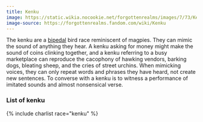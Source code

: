 ```yaml
---
title: Kenku
image: https://static.wikia.nocookie.net/forgottenrealms/images/7/73/Kenku_by_Dave_Allsop.jpg
image-source: https://forgottenrealms.fandom.com/wiki/Kenku
---
```


The kenku are a [bipedal](../glossary#bipedal) bird race reminiscent of magpies.
They can mimic the sound of anything they hear. A kenku asking for money might
make the sound of coins clinking together, and a kenku referring to a busy
marketplace can reproduce the cacophony of hawking vendors, barking dogs,
bleating sheep, and the cries of street urchins. When mimicking voices, they
can only repeat words and phrases they have heard, not create new sentences. To
converse with a kenku is to witness a performance of imitated sounds and almost
nonsensical verse.

### List of kenku

{% include charlist race="kenku" %}
